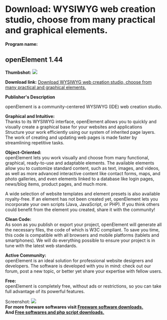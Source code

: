 # Download: WYSIWYG web creation studio, choose from many practical and graphical elements.

**Program name:**

## openElement 1.44

  
**Thumbshot:** ![](http://www.freewarefiles.com/screenshot/openelement_md.jpg)   
  
**Download link:** [Download WYSIWYG web creation studio, choose from many practical and graphical elements.](http://freesoftwares.boysofts.com/OpenElement_program_85432.html)  
  


**Publisher's Description**  
  


openElement is a community-centered WYSIWYG (IDE) web creation studio.   
  
**Graphical and Intuitive:**  
Thanks to its WYSIWYG interface, openElement allows you to quickly and visually create a graphical base for your websites and applications Structure your work efficiently using our system of inherited page layers. The work of creating and updating web pages is made faster by streamlining repetitive tasks.   
  
**Object-Oriented:**  
openElement lets you work visually and choose from many functional, graphical, ready-to-use and adaptable elements. The available elements allow you to customize standard content, such as text, images, and videos, as well as more advanced interactive content like contact forms, maps, and photo galleries, and even elements linked to a database like login pages, news/blog items, product pages, and much more.   
  
A wide selection of website templates and element presets is also available royalty-free. If an element has not been created yet, openElement lets you incorporate your own scripts (Java, JavaScript, or PHP). If you think others could benefit from the element you created, share it with the community!   
  
**Clean Code:**  
As soon as you publish or export your project, openElement will generate all the necessary files, the code of which is W3C compliant. To save you time, this code is compatible with all browsers and mobile platforms (tablets and smartphones). We will do everything possible to ensure your project is in tune with the latest web standards.   
  
**Active Community:**  
openElement is an ideal solution for professional website designers and developers. The software is developed with you in mind: check out our forum, post a new topic, or better yet share your expertise with fellow users.   
  
**Free:**  
openElement is completely free, without ads or restrictions, so you can take full advantage of its powerful features. 

  
  
Screenshot: ![](http://www.freewarefiles.com/screenshot/openelement.jpg)   
**For more freeware softwares visit [Freeware software downloads.](http://freesoftwares.boysofts.com/)**   
**And [Free softwares and php script downloads.](http://www.boysofts.com/)**

